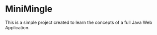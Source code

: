 MiniMingle
==========
This is a simple project created to learn the concepts of a full Java Web Application.
